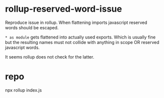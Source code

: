 # rollup-reserved-word-issue

Reproduce issue in rollup. When flattening imports javascript reserved words should be escaped.

`* as module` gets flattened into actually used exports. Which is usually fine but the
resulting names must not collide with anything in scope OR reserved javascript words.

It seems rollup does not check for the latter.


# repo

npx rollup index.js
